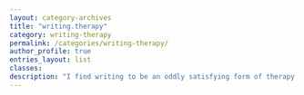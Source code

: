 ```yaml
---
layout: category-archives
title: "writing.therapy"
category: writing-therapy
permalink: /categories/writing-therapy/
author_profile: true
entries_layout: list
classes:
description: "I find writing to be an oddly satisfying form of therapy.  Like cleaning out the fridge and making a meal from the extracted ingredients."
---
```

